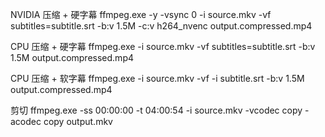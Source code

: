 
NVIDIA 压缩 + 硬字幕
ffmpeg.exe -y -vsync 0 -i source.mkv -vf subtitles=subtitle.srt -b:v 1.5M -c:v h264_nvenc output.compressed.mp4

CPU 压缩 + 硬字幕
ffmpeg.exe -i source.mkv -vf subtitles=subtitle.srt -b:v 1.5M output.compressed.mp4

CPU 压缩 + 软字幕
ffmpeg.exe -i source.mkv -vf -i subtitle.srt -b:v 1.5M output.compressed.mp4

剪切
ffmpeg.exe -ss 00:00:00 -t 04:00:54 -i source.mkv -vcodec copy -acodec copy output.mkv